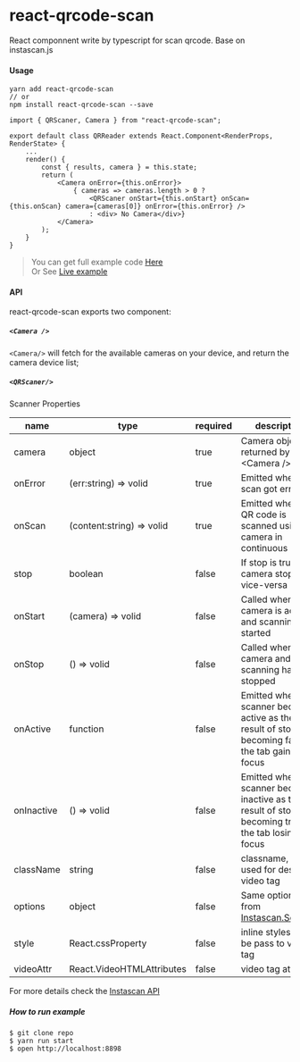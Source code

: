 # react-qrcode-scan

React componnent write by typescript for scan qrcode. Base on instascan.js


#### Usage 

```
yarn add react-qrcode-scan
// or
npm install react-qrcode-scan --save
```

```
import { QRScaner, Camera } from "react-qrcode-scan";

export default class QRReader extends React.Component<RenderProps, RenderState> {
    ...
    render() {
        const { results, camera } = this.state;
        return (
            <Camera onError={this.onError}>
                { cameras => cameras.length > 0 ?
                    <QRScaner onStart={this.onStart} onScan={this.onScan} camera={cameras[0]} onError={this.onError} />
                    : <div> No Camera</div>}
            </Camera>
        );
    }
}
```

> You can get full example code [Here](./example/scan.tsx)   
> Or See [Live example](https://189.github.io/react-qrcode-scan/dist/index.html)

#### API

react-qrcode-scan exports two component:

##### `<Camera />`

`<Camera/>` will fetch for the available cameras on your device, and return the camera device list;


##### `<QRScaner/>`  

Scanner Properties

|      name         |         type      |  required  |                     description                   |
|-------------------|-------------------|------------|---------------------------------------------------|
| camera            | object            |  true      | Camera object returned by \<Camera \/\>           |
| onError           | (err:string) => volid     |  true   | Emitted when scan got error
| onScan            | (content:string) => volid |  true   | Emitted when a QR code is scanned using the camera in continuous mode |
| stop              | boolean                   |  false      | If stop is true the camera stops and vice-versa   |
| onStart           | (camera) => volid         |  false     | Called when camera is active and scanning has started |
| onStop            | () => volid               |  false      | Called when camera and scanning have stopped |
| onActive          | function                  |  false     | Emitted when the scanner becomes active as the result of stop becoming false or the tab gaining focus |
| onInactive        | () => volid               |  false     | Emitted when the scanner becomes inactive as the result of stop becoming true or the tab losing focus |
| className         | string                    |  false     | classname, will be used for descript video tag |  
| options           | object                    |  false     | Same options from [Instascan.Scanner][scanoption] |
| style             | React.cssProperty         |  false     | inline styles, will be pass to video tag |
| videoAttr         | React.VideoHTMLAttributes<any> | false | video tag attribute


[scanoption]: https://github.com/schmich/instascan#let-scanner--new-instascanscanneropts

For more details check the [Instascan API](https://github.com/schmich/instascan#api)

##### How to run example

```
$ git clone repo
$ yarn run start
$ open http://localhost:8898
```


